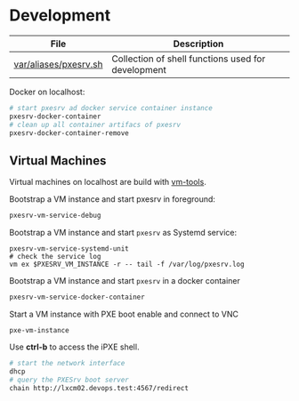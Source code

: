 # Development

File                         | Description
-----------------------------|------------------------
[var/aliases/pxesrv.sh][08]  | Collection of shell functions used for development

Docker on localhost:

```bash
# start pxesrv ad docker service container instance
pxesrv-docker-container
# clean up all container artifacs of pxesrv
pxesrv-docker-container-remove
```

## Virtual Machines

Virtual machines on localhost are build with [vm-tools][12].

Bootstrap a VM instance and start pxesrv in foreground:

```bash
pxesrv-vm-service-debug
```

Bootstrap a VM instance and start `pxesrv` as Systemd service:

```
pxesrv-vm-service-systemd-unit
# check the service log
vm ex $PXESRV_VM_INSTANCE -r -- tail -f /var/log/pxesrv.log
```

Bootstrap a VM instance and start `pxesrv` in a docker container

```bash
pxesrv-vm-service-docker-container
```

Start a VM instance with PXE boot enable and connect to VNC

```
pxe-vm-instance
```

Use **ctrl-b** to access the iPXE shell.

```bash
# start the network interface
dhcp
# query the PXESrv boot server
chain http://lxcm02.devops.test:4567/redirect
```



[08]: var/aliases/pxesrv.sh
[12]: https://github.com/vpenso/vm-tools "vm-tools home-page"
